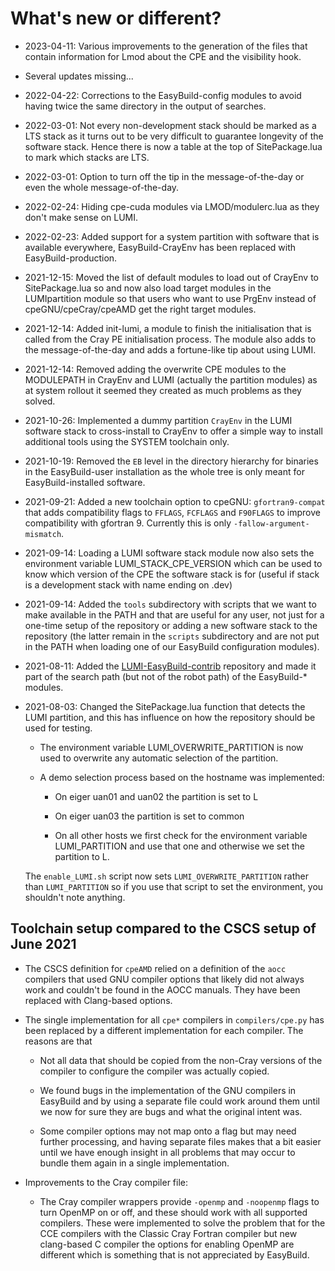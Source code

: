 # What's new or different?

  * 2023-04-11: Various improvements to the generation of the files
    that contain information for Lmod about the CPE and the visibility
    hook.
  
  * Several updates missing...

  * 2022-04-22: Corrections to the EasyBuild-config modules to avoid
    having twice the same directory in the output of searches.

  * 2022-03-01: Not every non-development stack should be marked as a
    LTS stack as it turns out to be very difficult to guarantee longevity
    of the software stack. Hence there is now a table at the top of
    SitePackage.lua to mark which stacks are LTS.

  * 2022-03-01: Option to turn off the tip in the message-of-the-day or
    even the whole message-of-the-day.

  * 2022-02-24: Hiding cpe-cuda modules via LMOD/modulerc.lua as they don't
    make sense on LUMI.

  * 2022-02-23: Added support for a system partition with software that is
    available everywhere, EasyBuild-CrayEnv has been replaced with
    EasyBuild-production.

  * 2021-12-15: Moved the list of default modules to load out of CrayEnv to
    SitePackage.lua so and now also load target modules in the LUMIpartition
    module so that users who want to use PrgEnv instead of cpeGNU/cpeCray/cpeAMD
    get the right target modules.

  * 2021-12-14: Added init-lumi, a module to finish the initialisation that is
    called from the Cray PE initialisation process. The module also adds to
    the message-of-the-day and adds a fortune-like tip about using LUMI.

  * 2021-12-14: Removed adding the overwrite CPE modules to the MODULEPATH in
    CrayEnv and LUMI (actually the partition modules) as at system rollout it
    seemed they created as much problems as they solved.

  * 2021-10-26: Implemented a dummy partition ``CrayEnv`` in the LUMI software
    stack to cross-install to CrayEnv to offer a simple way to install additional
    tools using the SYSTEM toolchain only.

  * 2021-10-19: Removed the ``EB`` level in the directory hierarchy for binaries
    in the EasyBuild-user installation as the whole tree is only meant for
    EasyBuild-installed software.

  * 2021-09-21: Added a new toolchain option to cpeGNU: ``gfortran9-compat`` that
    adds compatibility flags to ``FFLAGS``, ``FCFLAGS`` and ``F90FLAGS`` to improve
    compatibility with gfortran 9. Currently this is only
    ``-fallow-argument-mismatch``.

  * 2021-09-14: Loading a LUMI software stack module now also sets the environment
    variable LUMI_STACK_CPE_VERSION which can be used to know which version of the
    CPE the software stack is for (useful if stack is a development stack with
    name ending on .dev)

  * 2021-09-14: Added the ``tools`` subdirectory with scripts that we want to make
    available in the PATH and that are useful for any user, not just for a one-time
    setup of the repository or adding a new software stack to the repository (the
    latter remain in the ``scripts`` subdirectory and are not put in the PATH when
    loading one of our EasyBuild configuration modules).

  * 2021-08-11: Added the [LUMI-EasyBuild-contrib](https://github.com/Lumi-supercomputer/LUMI-EasyBuild-contrib)
    repository and made it part of the search path (but not of the robot path)
    of the EasyBuild-* modules.

  * 2021-08-03: Changed the SitePackage.lua function that detects the LUMI partition,
    and this has influence on how the repository should be used for testing.

      * The environment variable LUMI_OVERWRITE_PARTITION is now used to overwrite
        any automatic selection of the partition.

      * A demo selection process based on the hostname was implemented:

          * On eiger uan01 and uan02 the partition is set to L

          * On eiger uan03 the partition is set to common

          * On all other hosts we first check for the environment variable
            LUMI_PARTITION and use that one and otherwise we set the partition
            to L.

    The ``enable_LUMI.sh`` script now sets ``LUMI_OVERWRITE_PARTITION`` rather than
    ``LUMI_PARTITION`` so if you use that script to set the environment, you shouldn't
    note anything.


## Toolchain setup compared to the CSCS setup of June 2021

  * The CSCS definition for ``cpeAMD`` relied on a definition of the
    ``aocc`` compilers that used GNU compiler options that likely did not always work
    and couldn't be found in the AOCC manuals. They have been replaced with Clang-based
    options.

  * The single implementation for all ``cpe*`` compilers in ``compilers/cpe.py`` has
    been replaced by a different implementation for each compiler. The reasons are
    that

      * Not all data that should be copied from the non-Cray versions of the compiler
        to configure the compiler was actually copied.

      * We found bugs in the implementation of the GNU compilers in EasyBuild and by
        using a separate file could work around them until we now for sure they are
        bugs and what the original intent was.

      * Some compiler options may not map onto a flag but may need further processing,
        and having separate files makes that a bit easier until we have enough insight
        in all problems that may occur to bundle them again in a single implementation.

  * Improvements to the Cray compiler file:

      * The Cray compiler wrappers provide ``-openmp`` and ``-noopenmp`` flags to
        turn OpenMP on or off, and these should work with all supported compilers.
        These were implemented to solve the problem that for the CCE compilers
        with the Classic Cray Fortran compiler but new clang-based C compiler
        the options for enabling OpenMP are different which is something that
        is not appreciated by EasyBuild.
